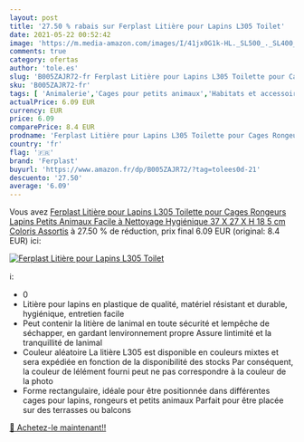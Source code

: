 ```yaml
---
layout: post
title: '27.50 % rabais sur Ferplast Litière pour Lapins L305 Toilet'
date: 2021-05-22 00:52:42
image: 'https://m.media-amazon.com/images/I/41jx0G1k-HL._SL500_._SL400_.jpg'
comments: true
category: ofertas
author: 'tole.es'
slug: 'B005ZAJR72-fr Ferplast Litière pour Lapins L305 Toilette pour Cages...'
sku: 'B005ZAJR72-fr'
tags: [ 'Animalerie','Cages pour petits animaux','Habitats et accessoires pour petits animaux','Petits animaux','ferplast', ]
actualPrice: 6.09 EUR
currency: EUR
price: 6.09
comparePrice: 8.4 EUR
prodname: 'Ferplast Litière pour Lapins L305 Toilette pour Cages Rongeurs  Lapins  Petits Animaux  Facile à Nettoyage  Hygiénique  37 X 27 X H 18 5 cm Coloris Assortis'
country: 'fr'
flag: '🇫🇷'
brand: 'Ferplast'
buyurl: 'https://www.amazon.fr/dp/B005ZAJR72/?tag=tolees0d-21'
descuento: '27.50'
average: '6.09'
---
```


Vous avez [Ferplast Litière pour Lapins L305 Toilette pour Cages Rongeurs  Lapins  Petits Animaux  Facile à Nettoyage  Hygiénique  37 X 27 X H 18 5 cm Coloris Assortis](https://www.amazon.fr/dp/B005ZAJR72/?tag=tolees0d-21)  à  27.50 % de réduction, prix final  6.09 EUR (original: 8.4 EUR) ici:

[![Ferplast Litière pour Lapins L305 Toilet](https://m.media-amazon.com/images/I/41jx0G1k-HL._SL500_._SL400_.jpg)](https://www.amazon.fr/dp/B005ZAJR72/?tag=tolees0d-21)

ℹ️:

- 0
- Litière pour lapins en plastique de qualité, matériel résistant et durable, hygiénique, entretien facile
- Peut contenir la litière de lanimal en toute sécurité et lempêche de séchapper, en gardant lenvironnement propre Assure lintimité et la tranquillité de lanimal
- Couleur aléatoire La litière L305 est disponible en couleurs mixtes et sera expédiée en fonction de la disponibilité des stocks Par conséquent, la couleur de lélément fourni peut ne pas correspondre à la couleur de la photo
- Forme rectangulaire, idéale pour être positionnée dans différentes cages pour lapins, rongeurs et petits animaux Parfait pour être placée sur des terrasses ou balcons

[🛒 Achetez-le maintenant!!](https://www.amazon.fr/dp/B005ZAJR72/?tag=tolees0d-21)
